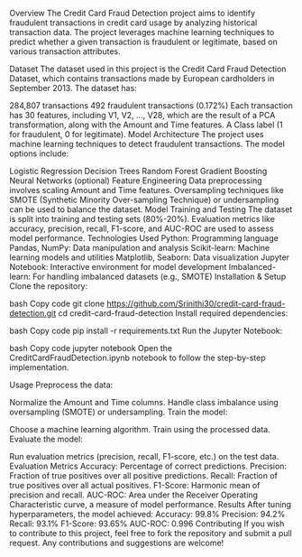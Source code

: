 Overview
The Credit Card Fraud Detection project aims to identify fraudulent transactions in credit card usage by analyzing historical transaction data. The project leverages machine learning techniques to predict whether a given transaction is fraudulent or legitimate, based on various transaction attributes.

Dataset
The dataset used in this project is the Credit Card Fraud Detection Dataset, which contains transactions made by European cardholders in September 2013. The dataset has:

284,807 transactions
492 fraudulent transactions (0.172%)
Each transaction has 30 features, including V1, V2, ..., V28, which are the result of a PCA transformation, along with the Amount and Time features.
A Class label (1 for fraudulent, 0 for legitimate).
Model Architecture
The project uses machine learning techniques to detect fraudulent transactions. The model options include:

Logistic Regression
Decision Trees
Random Forest
Gradient Boosting
Neural Networks (optional)
Feature Engineering
Data preprocessing involves scaling Amount and Time features.
Oversampling techniques like SMOTE (Synthetic Minority Over-sampling Technique) or undersampling can be used to balance the dataset.
Model Training and Testing
The dataset is split into training and testing sets (80%-20%).
Evaluation metrics like accuracy, precision, recall, F1-score, and AUC-ROC are used to assess model performance.
Technologies Used
Python: Programming language
Pandas, NumPy: Data manipulation and analysis
Scikit-learn: Machine learning models and utilities
Matplotlib, Seaborn: Data visualization
Jupyter Notebook: Interactive environment for model development
Imbalanced-learn: For handling imbalanced datasets (e.g., SMOTE)
Installation & Setup
Clone the repository:

bash
Copy code
git clone https://github.com/Srinithi30/credit-card-fraud-detection.git
cd credit-card-fraud-detection
Install required dependencies:

bash
Copy code
pip install -r requirements.txt
Run the Jupyter Notebook:

bash
Copy code
jupyter notebook
Open the CreditCardFraudDetection.ipynb notebook to follow the step-by-step implementation.

Usage
Preprocess the data:

Normalize the Amount and Time columns.
Handle class imbalance using oversampling (SMOTE) or undersampling.
Train the model:

Choose a machine learning algorithm.
Train using the processed data.
Evaluate the model:

Run evaluation metrics (precision, recall, F1-score, etc.) on the test data.
Evaluation Metrics
Accuracy: Percentage of correct predictions.
Precision: Fraction of true positives over all positive predictions.
Recall: Fraction of true positives over all actual positives.
F1-Score: Harmonic mean of precision and recall.
AUC-ROC: Area under the Receiver Operating Characteristic curve, a measure of model performance.
Results
After tuning hyperparameters, the model achieved:
Accuracy: 99.8%
Precision: 94.2%
Recall: 93.1%
F1-Score: 93.65%
AUC-ROC: 0.996
Contributing
If you wish to contribute to this project, feel free to fork the repository and submit a pull request. Any contributions and suggestions are welcome!
